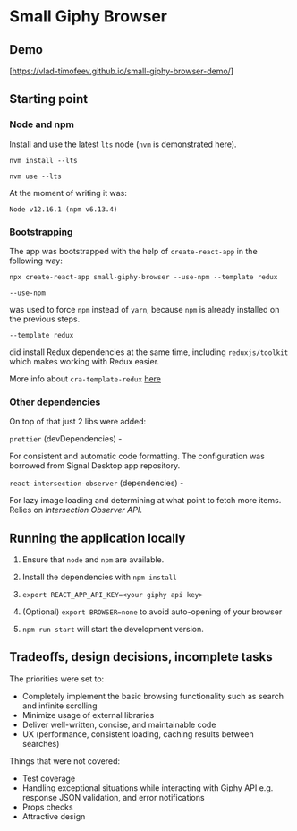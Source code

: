 # Small Giphy Browser

## Demo

[https://vlad-timofeev.github.io/small-giphy-browser-demo/]

## Starting point

### Node and npm

Install and use the latest `lts` node (`nvm` is demonstrated here).

`nvm install --lts`

`nvm use --lts`

At the moment of writing it was:

`Node v12.16.1 (npm v6.13.4)`

### Bootstrapping

The app was bootstrapped with the help of `create-react-app` in the following
way:

`npx create-react-app small-giphy-browser --use-npm --template redux`

`--use-npm`

was used to force `npm` instead of `yarn`, because `npm` is already installed
on the previous steps.

`--template redux`

did install Redux dependencies at the same time, including `reduxjs/toolkit`
which makes working with Redux easier.

More info about `cra-template-redux`
[here](https://github.com/reduxjs/cra-template-redux/releases/tag/v1.0.0)

### Other dependencies

On top of that just 2 libs were added:

`prettier` (devDependencies) -

For consistent and automatic code formatting. The configuration was borrowed
from Signal Desktop app repository.

`react-intersection-observer` (dependencies) -

For lazy image loading and determining at what point to fetch more items.
Relies on *Intersection Observer API*.

## Running the application locally

1. Ensure that `node` and `npm` are available.

2. Install the dependencies with `npm install`

3. `export REACT_APP_API_KEY=<your giphy api key>`

4. (Optional) `export BROWSER=none` to avoid auto-opening of your browser

5. `npm run start` will start the development version.

## Tradeoffs, design decisions, incomplete tasks

The priorities were set to:

* Completely implement the basic browsing functionality such as search and
  infinite scrolling
* Minimize usage of external libraries
* Deliver well-written, concise, and maintainable code
* UX (performance, consistent loading, caching results between searches)

Things that were not covered:

* Test coverage
* Handling exceptional situations while interacting with Giphy API e.g.
  response JSON validation, and error notifications
* Props checks
* Attractive design
